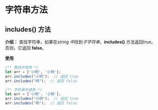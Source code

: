 # 字符串方法

## includes() 方法

**介绍：** 查找字符串，如果在*string 中*找到*子字符串*，**includes()** 方法返回*true*。否则，它返回 **false**。

**使用**

```javascript
/** 数组中使用 */
let arr = ['小明', '小杨'];
arr.includes("小明");  // 返回 true
arr.includes("明");  // 返回 false

/** 字符串中使用 */
let arr = ['小明', '小杨'];
arr.includes("小明");  // 返回 true
arr.includes("明");  // 返回 false
```





